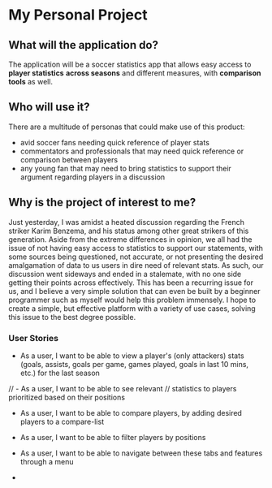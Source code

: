 # My Personal Project


## What will the application do?

The application will be a soccer statistics app that allows 
easy access to **player statistics** **across seasons** and different 
measures, with **comparison tools** as well.


## Who will use it?

There are a multitude of personas that could make use of 
this product: 

- avid soccer fans needing quick reference of player stats
- commentators and professionals that may need quick reference
or comparison between players
- any young fan that may need to bring statistics to support
their argument regarding players in a discussion

  


## Why is the project of interest to me?

Just yesterday, I was amidst a heated discussion regarding 
the French striker Karim Benzema, and his status among
other great strikers of this generation. Aside from the 
extreme differences in opinion, we all had the issue of
not having easy access to statistics to support our statements,
with some sources being questioned, not accurate, or not
presenting the desired amalgamation of data to us users in 
dire need of relevant stats. As such, our discussion went 
sideways and ended in a stalemate, with no one side getting 
their points across effectively. This has been a recurring 
issue for us, and I believe a very simple solution that can 
even be built by a beginner programmer such as myself would 
help this problem immensely. I hope to create a simple, but 
effective platform with a variety of use cases, solving this
issue to the best degree possible. 



### User Stories

- As a user, I want to be able to view a player's (only attackers) stats (goals,
assists, goals per game, games played, goals in last 10 mins, etc.)
for the last season

// - As a user, I want to be able to see relevant 
// statistics to players prioritized based on their positions

- As a user, I want to be able to compare players, by adding
desired players to a compare-list

- As a user, I want to be able to filter players by positions

- As a user, I want to be able to navigate between these tabs
  and features through a menu
- 